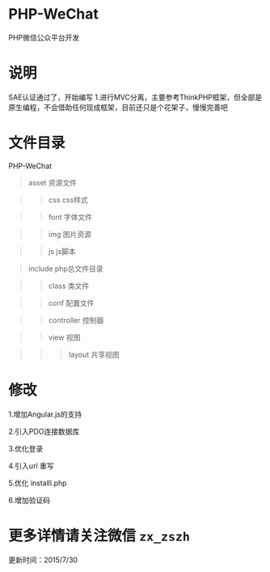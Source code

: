 # PHP-WeChat
PHP微信公众平台开发

# 说明
SAE认证通过了，开始编写
1.进行MVC分离，主要参考ThinkPHP框架，但全部是原生编程，不会借助任何现成框架，目前还只是个花架子，慢慢完善吧

# 文件目录

PHP-WeChat

>asset			资源文件

>>css			css样式

>>font			字体文件

>>img			图片资源

>>js			js脚本

>include    	php总文件目录

>>class			类文件

>>conf			配置文件

>>controller	控制器

>>view			视图

>>>layout		共享视图



# 修改
1.增加Angular.js的支持

2.引入PDO连接数据库

3.优化登录

4.引入url 重写

5.优化 installl.php

6.增加验证码



# 更多详情请关注微信 `zx_zszh`

更新时间：2015/7/30


